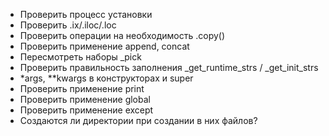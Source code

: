 * Проверить процесс установки
* Проверить .ix/.iloc/.loc
* Проверить операции на необходимость .copy()
* Проверить применение append, concat
* Пересмотреть наборы _pick
* Проверить правильность заполнения _get_runtime_strs / _get_init_strs
* *args, **kwargs в конструкторах и super
* Проверить применение print
* Проверить применение global
* Проверить применение except
* Создаются ли директории при создании в них файлов?
